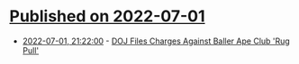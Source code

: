 # [Published on 2022-07-01](index.md)

* [2022-07-01, 21:22:00](https://tech.slashdot.org/story/22/07/01/1956206/doj-files-charges-against-baller-ape-club-rug-pull?utm_source=rss1.0mainlinkanon&utm_medium=feed) - [DOJ Files Charges Against Baller Ape Club 'Rug Pull'](https://tech.slashdot.org/story/22/07/01/1956206/doj-files-charges-against-baller-ape-club-rug-pull?utm_source=rss1.0mainlinkanon&utm_medium=feed)
